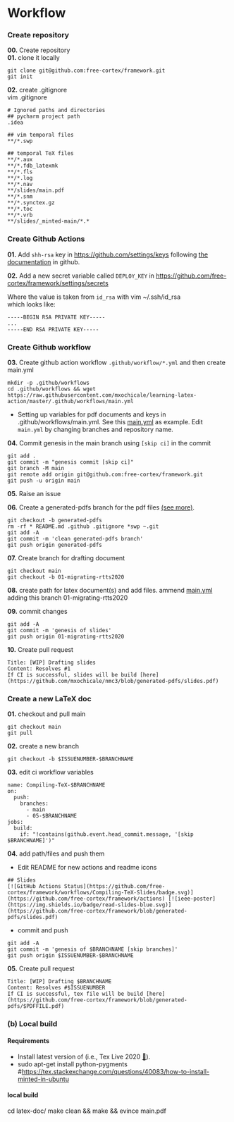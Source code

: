 # Workflow 

### Create repository
**00.** Create repository    
**01.** clone it locally   
```
git clone git@github.com:free-cortex/framework.git
git init
```

**02.** create .gitignore  
vim .gitignore
```
# Ignored paths and directories
## pycharm project path
.idea

## vim temporal files
**/*.swp

## temporal TeX files
**/*.aux
**/*.fdb_latexmk
**/*.fls
**/*.log
**/*.nav
**/slides/main.pdf
**/*.snm
**/*.synctex.gz
**/*.toc
**/*.vrb
**/slides/_minted-main/*.*
```

### Create Github Actions
**01.** Add `shh-rsa` key in https://github.com/settings/keys following [the documentation](https://help.github.com/en/github/authenticating-to-github/adding-a-new-ssh-key-to-your-github-account) in github.

**02.** Add a new secret variable called `DEPLOY_KEY` in 
https://github.com/free-cortex/framework/settings/secrets 


Where the value is taken from `id_rsa` with 
vim ~/.ssh/id_rsa   
which looks like:  
```
-----BEGIN RSA PRIVATE KEY-----
...
-----END RSA PRIVATE KEY-----
```

### Create Github workflow
**03.** Create github action workflow
`.github/workflow/*.yml` and then create main.yml 
```
mkdir -p .github/workflows
cd .github/workflows && wget https://raw.githubusercontent.com/mxochicale/learning-latex-action/master/.github/workflows/main.yml
```
* Setting up variables for pdf documents and keys in .github/workflows/main.yml. 
See this [main.yml](https://github.com/mxochicale/learning-latex-action/blob/master/.github/workflows/main.yml) as example.
Edit `main.yml` by changing branches and repository name.

**04.** Commit genesis in the main branch using `[skip ci]` in the commit 
```
git add . 
git commit -m "genesis commit [skip ci]"
git branch -M main
git remote add origin git@github.com:free-cortex/framework.git
git push -u origin main
```


**05.** Raise an issue

**06.** Create a generated-pdfs branch for the pdf files [(see more)](https://www.freecodecamp.org/forum/t/push-a-new-local-branch-to-a-remote-git-repository-and-track-it-too/13222).
```
git checkout -b generated-pdfs
rm -rf * README.md .github .gitignore *swp ~.git 
git add -A
git commit -m 'clean generated-pdfs branch'
git push origin generated-pdfs
```

**07.** Create branch for drafting document
```
git checkout main
git checkout -b 01-migrating-rtts2020
```

**08.** create path for latex document(s) and add files.
ammend [main.yml](../../.github/workflow/main.yml) adding this branch 01-migrating-rtts2020

**09.** commit changes
```
git add -A
git commit -m 'genesis of slides'
git push origin 01-migrating-rtts2020
```

**10.** Create pull request
```
Title: [WIP] Drafting slides
Content: Resolves #1 
If CI is successful, slides will be build [here](https://github.com/mxochicale/nmc3/blob/generated-pdfs/slides.pdf)
```



### Create a new LaTeX doc

**01.** checkout and pull main
```
git checkout main
git pull
```

**02.** create a new branch
```
git checkout -b $ISSUENUMBER-$BRANCHNAME
```

**03.** edit ci workflow variables
```
name: Compiling-TeX-$BRANCHNAME
on:
  push:
    branches:
      - main
      - 05-$BRANCHNAME
jobs:
  build:
    if: "!contains(github.event.head_commit.message, '[skip $BRANCHNAME]')"
```

**04.** add path/files and push them
* Edit README for new actions and readme icons
```
## Slides
[![GitHub Actions Status](https://github.com/free-cortex/framework/workflows/Compiling-TeX-Slides/badge.svg)](https://github.com/free-cortex/framework/actions) [![ieee-poster](https://img.shields.io/badge/read-slides-blue.svg)](https://github.com/free-cortex/framework/blob/generated-pdfs/slides.pdf)
```
* commit and push
```
git add -A
git commit -m 'genesis of $BRANCHNAME [skip branches]'
git push origin $ISSUENUMBER-$BRANCHNAME
```

**05.** Create pull request
```
Title: [WIP] Drafting $BRANCHNAME
Content: Resolves #$ISSUENUMBER
If CI is successful, tex file will be build [here](https://github.com/free-cortex/framework/blob/generated-pdfs/$PDFFILE.pdf)
```


### (b) Local build

#### Requirements 
* Install latest version of (i.e., Tex Live 2020 [:link:](https://github.com/mxochicale/latex/tree/master/installation)).
* sudo apt-get install python-pygments #https://tex.stackexchange.com/questions/40083/how-to-install-minted-in-ubuntu

#### local build
cd latex-doc/
make clean && make && evince main.pdf
